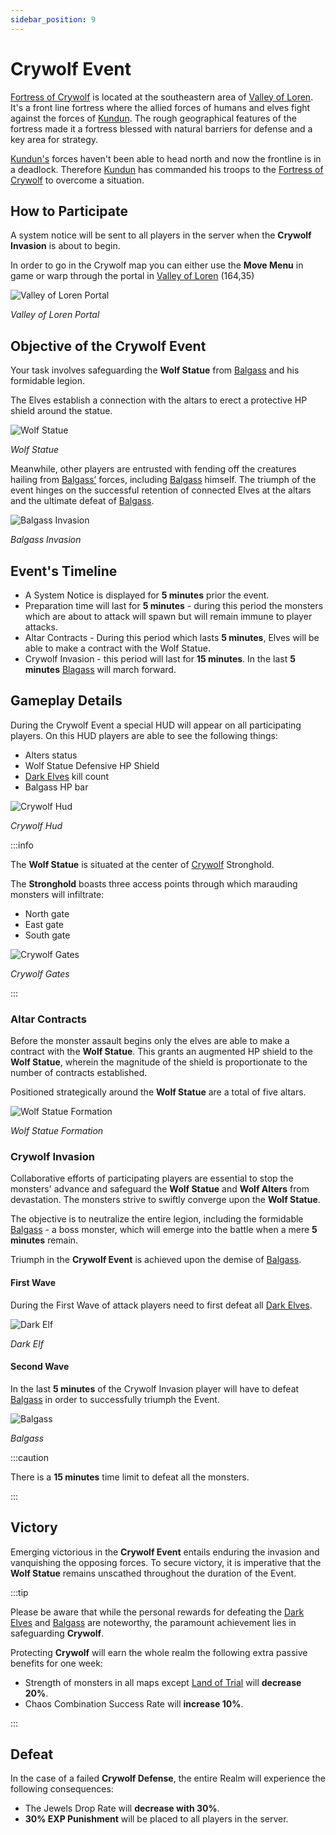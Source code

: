```yaml
---
sidebar_position: 9
---
```


# Crywolf Event

[Fortress of Crywolf](/maps/crywolf) is located at the southeastern area of [Valley of Loren](/maps/valley-of-loren).
It's a front line fortress where the allied forces of humans and elves fight against the forces of [Kundun](/special-monsters/bosses/kundun). The rough geographical features of the fortress made it a fortress blessed with natural barriers for defense and a key area for strategy.

[Kundun's](/special-monsters/bosses/kundun) forces haven't been able to head north and now the frontline is in a deadlock.
Therefore [Kundun](/special-monsters/bosses/kundun) has commanded his troops to the [Fortress of Crywolf](/maps/crywolf) to overcome a situation.

## How to Participate

A system notice will be sent to all players in the server when the **Crywolf Invasion** is about to begin.

In order to go in the Crywolf map you can either use the **Move Menu** in game or warp through the portal in [Valley of Loren](/maps/valley-of-loren) (164,35)

![Valley of Loren Portal](/img/events/crywolf/crywolf-portal.jpg)

_Valley of Loren Portal_

## Objective of the Crywolf Event

Your task involves safeguarding the **Wolf Statue** from [Balgass](/special-monsters/bosses/balgass) and his formidable legion.

The Elves establish a connection with the altars to erect a protective HP shield around the statue.

![Wolf Statue](/img/events/crywolf/crywolf-defense.jpg)

_Wolf Statue_

Meanwhile, other players are entrusted with fending off the creatures hailing from [Balgass’](/special-monsters/bosses/balgass) forces, including [Balgass](/special-monsters/bosses/balgass) himself. The triumph of the event hinges on the successful retention of connected Elves at the altars and the ultimate defeat of [Balgass](/special-monsters/bosses/balgass).

![Balgass Invasion](/img/events/crywolf/balgass-invasion.jpg)

_Balgass Invasion_

## Event's Timeline

- A System Notice is displayed for **5 minutes** prior the event.
- Preparation time will last for **5 minutes** - during this period the monsters which are about to attack will spawn but will remain immune to player attacks.
- Altar Contracts - During this period which lasts **5 minutes**, Elves will be able to make a contract with the Wolf Statue.
- Crywolf Invasion - this period will last for **15 minutes**. In the last **5 minutes** [Blagass](/special-monsters/bosses/balgass) will march forward.

## Gameplay Details

During the Crywolf Event a special HUD will appear on all participating players. On this HUD players are able to see the following things:

- Alters status
- Wolf Statue Defensive HP Shield
- [Dark Elves](/special-monsters/event-exclusive/dark-elf) kill count
- Balgass HP bar

![Crywolf Hud](/img/events/crywolf/crywolf-hud.jpg)

_Crywolf Hud_

:::info

The **Wolf Statue** is situated at the center of [Crywolf](/maps/crywolf) Stronghold.

The **Stronghold** boasts three access points through which marauding monsters will infiltrate:

- North gate
- East gate
- South gate

![Crywolf Gates](/img/events/crywolf/crywolf-gates.webp)

_Crywolf Gates_

:::

### Altar Contracts

Before the monster assault begins only the elves are able to make a contract with the **Wolf Statue**. This grants an augmented HP shield to the **Wolf Statue**, wherein the magnitude of the shield is proportionate to the number of contracts established.

Positioned strategically around the **Wolf Statue** are a total of five altars.

![Wolf Statue Formation](/img/events/crywolf/wolf-formation.jpg)

_Wolf Statue Formation_

### Crywolf Invasion

Collaborative efforts of participating players are essential to stop the monsters' advance and safeguard the **Wolf Statue** and **Wolf Alters** from devastation. The monsters strive to swiftly converge upon the **Wolf Statue**.

The objective is to neutralize the entire legion, including the formidable [Balgass](/special-monsters/bosses/balgass) - a boss monster, which will emerge into the battle when a mere **5 minutes** remain.

Triumph in the **Crywolf Event** is achieved upon the demise of [Balgass](/special-monsters/bosses/balgass).

#### First Wave

During the First Wave of attack players need to first defeat all [Dark Elves](/special-monsters/event-exclusive/dark-elf).

![Dark Elf](/img/monsters/special/others/dark-elf.jpg)

_Dark Elf_

#### Second Wave

In the last **5 minutes** of the Crywolf Invasion player will have to defeat [Balgass](/special-monsters/bosses/balgass) in order to successfully triumph the Event.

![Balgass](/img/monsters/special/bosses/balgass.jpg)

_Balgass_

:::caution

There is a **15 minutes** time limit to defeat all the monsters.

:::

## Victory

Emerging victorious in the **Crywolf Event** entails enduring the invasion and vanquishing the opposing forces.
To secure victory, it is imperative that the **Wolf Statue** remains unscathed throughout the duration of the Event.

:::tip

Please be aware that while the personal rewards for defeating the [Dark Elves](/special-monsters/event-exclusive/dark-elf) and [Balgass](/special-monsters/bosses/balgass) are noteworthy, the paramount achievement lies in safeguarding **Crywolf**.

Protecting **Crywolf** will earn the whole realm the following extra passive benefits for one week:

- Strength of monsters in all maps except [Land of Trial](/maps/land-of-trials) will **decrease 20%**.
- Chaos Combination Success Rate will **increase 10%**.

:::

## Defeat

In the case of a failed **Crywolf Defense**, the entire Realm will experience the following consequences:

- The Jewels Drop Rate will **decrease with 30%**.
- **30% EXP Punishment** will be placed to all players in the server.
